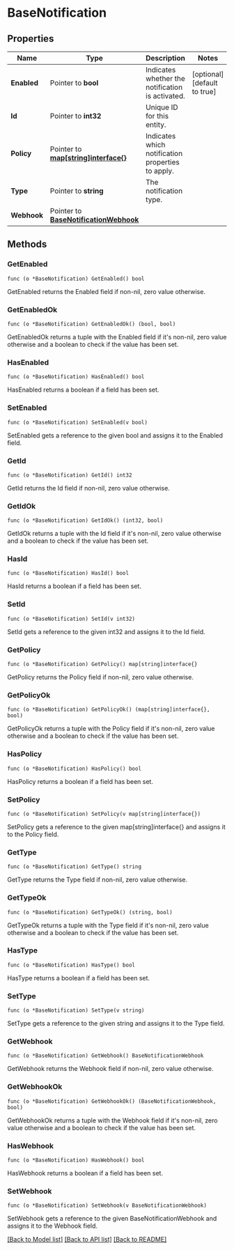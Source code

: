 # BaseNotification

## Properties

Name | Type | Description | Notes
------------ | ------------- | ------------- | -------------
**Enabled** | Pointer to **bool** | Indicates whether the notification is activated. | [optional] [default to true]
**Id** | Pointer to **int32** | Unique ID for this entity. | 
**Policy** | Pointer to [**map[string]interface{}**](.md) | Indicates which notification properties to apply. | 
**Type** | Pointer to **string** | The notification type. | 
**Webhook** | Pointer to [**BaseNotificationWebhook**](BaseNotificationWebhook.md) |  | 

## Methods

### GetEnabled

`func (o *BaseNotification) GetEnabled() bool`

GetEnabled returns the Enabled field if non-nil, zero value otherwise.

### GetEnabledOk

`func (o *BaseNotification) GetEnabledOk() (bool, bool)`

GetEnabledOk returns a tuple with the Enabled field if it's non-nil, zero value otherwise
and a boolean to check if the value has been set.

### HasEnabled

`func (o *BaseNotification) HasEnabled() bool`

HasEnabled returns a boolean if a field has been set.

### SetEnabled

`func (o *BaseNotification) SetEnabled(v bool)`

SetEnabled gets a reference to the given bool and assigns it to the Enabled field.

### GetId

`func (o *BaseNotification) GetId() int32`

GetId returns the Id field if non-nil, zero value otherwise.

### GetIdOk

`func (o *BaseNotification) GetIdOk() (int32, bool)`

GetIdOk returns a tuple with the Id field if it's non-nil, zero value otherwise
and a boolean to check if the value has been set.

### HasId

`func (o *BaseNotification) HasId() bool`

HasId returns a boolean if a field has been set.

### SetId

`func (o *BaseNotification) SetId(v int32)`

SetId gets a reference to the given int32 and assigns it to the Id field.

### GetPolicy

`func (o *BaseNotification) GetPolicy() map[string]interface{}`

GetPolicy returns the Policy field if non-nil, zero value otherwise.

### GetPolicyOk

`func (o *BaseNotification) GetPolicyOk() (map[string]interface{}, bool)`

GetPolicyOk returns a tuple with the Policy field if it's non-nil, zero value otherwise
and a boolean to check if the value has been set.

### HasPolicy

`func (o *BaseNotification) HasPolicy() bool`

HasPolicy returns a boolean if a field has been set.

### SetPolicy

`func (o *BaseNotification) SetPolicy(v map[string]interface{})`

SetPolicy gets a reference to the given map[string]interface{} and assigns it to the Policy field.

### GetType

`func (o *BaseNotification) GetType() string`

GetType returns the Type field if non-nil, zero value otherwise.

### GetTypeOk

`func (o *BaseNotification) GetTypeOk() (string, bool)`

GetTypeOk returns a tuple with the Type field if it's non-nil, zero value otherwise
and a boolean to check if the value has been set.

### HasType

`func (o *BaseNotification) HasType() bool`

HasType returns a boolean if a field has been set.

### SetType

`func (o *BaseNotification) SetType(v string)`

SetType gets a reference to the given string and assigns it to the Type field.

### GetWebhook

`func (o *BaseNotification) GetWebhook() BaseNotificationWebhook`

GetWebhook returns the Webhook field if non-nil, zero value otherwise.

### GetWebhookOk

`func (o *BaseNotification) GetWebhookOk() (BaseNotificationWebhook, bool)`

GetWebhookOk returns a tuple with the Webhook field if it's non-nil, zero value otherwise
and a boolean to check if the value has been set.

### HasWebhook

`func (o *BaseNotification) HasWebhook() bool`

HasWebhook returns a boolean if a field has been set.

### SetWebhook

`func (o *BaseNotification) SetWebhook(v BaseNotificationWebhook)`

SetWebhook gets a reference to the given BaseNotificationWebhook and assigns it to the Webhook field.


[[Back to Model list]](../README.md#documentation-for-models) [[Back to API list]](../README.md#documentation-for-api-endpoints) [[Back to README]](../README.md)


